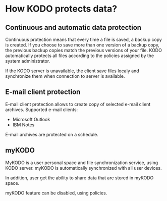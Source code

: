 # How KODO protects data?

## Continuous and automatic data protection

Continuous protection means that every time a file is saved, a backup copy is created. If you choose to save more than one version of a backup copy, the previous backup copies match the previous versions of your file. KODO automatically protects all files according to the policies assigned by the system administrator.

If the KODO server is unavailable, the client save files localy and synchronize them when connection to server is available.

## E-mail client protection

E-mail client protection allows to create copy of selected e-mail client archives. Supported e-mail clients:

* Microsoft Outlook
* IBM Notes

E-mail archives are protected on a schedule.

## myKODO

MyKODO is a user personal space and file synchronization service, using KODO server. myKODO is automatically synchronized with all user devices.

In addition, user get the ability to share data that are stored in myKODO space.

myKODO feature can be disabled, using policies.

